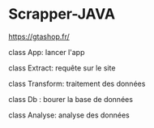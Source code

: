 # Scrapper-JAVA

https://gtashop.fr/

class App: lancer l'app

class Extract: requête sur le site

class Transform: traitement des données

class Db : bourer la base de données

class Analyse: analyse des données


